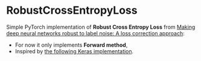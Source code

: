 # RobustCrossEntropyLoss

Simple PyTorch implementation of **Robust Cross Entropy Loss** from [Making deep neural networks robust to label noise: A loss correction approach](https://arxiv.org/pdf/1609.03683.pdf):
* For now it only implements **Forward method**,
* Inspired by [the following Keras implementation](https://github.com/giorgiop/loss-correction).

